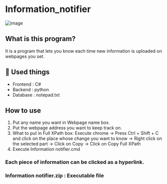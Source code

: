 # Information_notifier

![image](https://user-images.githubusercontent.com/67142421/175666930-0116d87e-f03b-4aa2-82cf-4ab942717bf3.png)

## What is this program?
It is a program that lets you know each time new information is uploaded on webpages you set.

## 🧰 Used things
* Frontend : C#
* Backend : python
* Database : notepad.txt

## How to use
1. Put any name you want in Webpage name box.
2. Put the webpage address you want to keep track on.
3. What to put in Full XPath box:
  Execute chrome -> Press Ctrl + Shift + C and click on the place whose change you want to know -> Right click on the selected part
  -> Click on Copy -> Click on Copy Full XPath
4. Execute Information notifier.cmd

### Each piece of information can be clicked as a hyperlink.
### Information notifier.zip : Executable file
